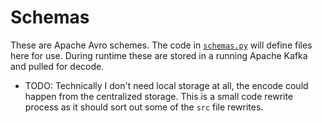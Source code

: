 # Schemas

These are Apache Avro schemes. The code in [`schemas.py`](../src/schemas.py) will define files here for use. During runtime these are stored in a running Apache Kafka and pulled for decode.

* TODO: Technically I don't need local storage at all, the encode could happen from the centralized storage. This is a small code rewrite process as it should sort out some of the `src` file rewrites.